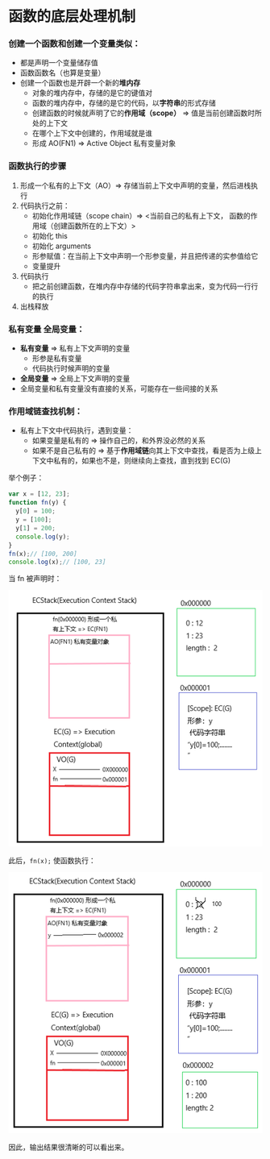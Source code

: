 # 函数的底层处理机制


### 创建一个函数和创建一个变量类似：
+ 都是声明一个变量储存值
+ 函数函数名（也算是变量）
+ 创建一个函数也是开辟一个新的**堆内存**
    + 对象的堆内存中，存储的是它的键值对
    + 函数的堆内存中，存储的是它的代码，以**字符串**的形式存储
    + 创建函数的时候就声明了它的**作用域（scope）** => 值是当前创建函数时所处的上下文
    + 在哪个上下文中创建的，作用域就是谁
    + 形成 AO(FN1) => Active Object 私有变量对象


### 函数执行的步骤
1. 形成一个私有的上下文（AO）=> 存储当前上下文中声明的变量，然后进栈执行
2. 代码执行之前：
    + 初始化作用域链（scope chain）=> <当前自己的私有上下文， 函数的作用域（创建函数所在的上下文）>
    + 初始化 this
    + 初始化 arguments
    + 形参赋值：在当前上下文中声明一个形参变量，并且把传递的实参值给它
    + 变量提升
3. 代码执行
    + 把之前创建函数，在堆内存中存储的代码字符串拿出来，变为代码一行行的执行
4. 出栈释放

### 私有变量  全局变量：
+ **私有变量** => 私有上下文声明的变量
    + 形参是私有变量
    + 代码执行时候声明的变量
+ **全局变量** => 全局上下文声明的变量
+ 全局变量和私有变量没有直接的关系，可能存在一些间接的关系

### 作用域链查找机制：
+ 私有上下文中代码执行，遇到变量：
    + 如果变量是私有的 => 操作自己的，和外界没必然的关系
    + 如果不是自己私有的 => 基于**作用域链**向其上下文中查找，看是否为上级上下文中私有的，如果也不是，则继续向上查找，直到找到 EC(G)

举个例子：
```javascript
var x = [12, 23];
function fn(y) {
  y[0] = 100;
  y = [100];
  y[1] = 200;
  console.log(y); 
}
fn(x);// [100, 200]
console.log(x);// [100, 23]
```

当 fn 被声明时：

<img src="../.vuepress/public/imgs/three/3-1.png">

此后，`fn(x);` 使函数执行：

<img src="../.vuepress/public/imgs/three/3-2.png">

因此，输出结果很清晰的可以看出来。